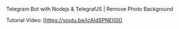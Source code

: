 Telegram Bot with Nodejs & TelegrafJS | Remove Photo Background

Tutorial Video:
[https://youtu.be/icAIdSPNEI0]()